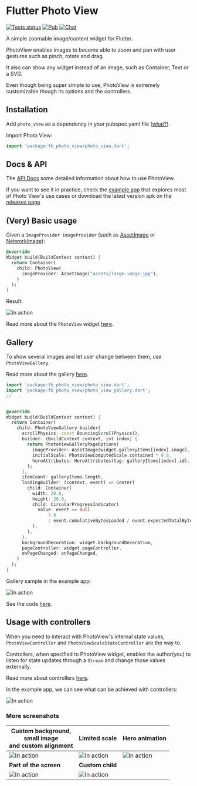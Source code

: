 # Flutter Photo View 

[![Tests status](https://img.shields.io/github/workflow/status/renancaraujo/photo_view/Test/master?label=tests)](https://github.com/renancaraujo/photo_view/actions) [![Pub](https://img.shields.io/pub/v/photo_view.svg?style=popout)](https://pub.dartlang.org/packages/photo_view) [![Chat](https://badges.gitter.im/photo_view/Lobby.svg)](https://gitter.im/photo_view/Lobby)

A simple zoomable image/content widget for Flutter.

PhotoView enables images to become able to zoom and pan with user gestures such as pinch, rotate and drag.

It also can show any widget instead of an image, such as Container, Text or a SVG. 

Even though being super simple to use, PhotoView is extremely customizable though its options and the controllers. 


## Installation

Add `photo_view` as a dependency in your pubspec.yaml file ([what?](https://flutter.io/using-packages/)).

Import Photo View:
```dart
import 'package:fb_photo_view/photo_view.dart';
```

## Docs & API

The [API Docs](https://pub.dartlang.org/documentation/photo_view/latest/photo_view/photo_view-library.html) some detailed information about how to use PhotoView.


If you want to see it in practice, check the [example app](/example/lib) that explores most of Photo View's use cases or download the latest version apk on the [releases page](https://github.com/renancaraujo/photo_view/releases)
 

## (Very) Basic usage

Given a `ImageProvider imageProvider` (such as [AssetImage](https://docs.flutter.io/flutter/painting/AssetImage-class.html) or [NetworkImage](https://docs.flutter.io/flutter/painting/NetworkImage-class.html)):

```dart
@override
Widget build(BuildContext context) {
  return Container(
    child: PhotoView(
      imageProvider: AssetImage("assets/large-image.jpg"),
    )
  );
}
```

Result: 

![In action](https://user-images.githubusercontent.com/6718144/56463745-45ec0380-63b0-11e9-8e56-0dba5deabb1a.gif)


Read more about the `PhotoView` widget [here](https://pub.dartlang.org/documentation/photo_view/latest/photo_view/PhotoView-class.html).


## Gallery

To show several images and let user change between them, use `PhotoViewGallery`.

Read more about the gallery [here](https://pub.dartlang.org/documentation/photo_view/latest/photo_view_gallery/PhotoViewGallery-class.html).

```dart
import 'package:fb_photo_view/photo_view.dart';
import 'package:fb_photo_view/photo_view_gallery.dart';
// ...


@override
Widget build(BuildContext context) {
  return Container(
    child: PhotoViewGallery.builder(
      scrollPhysics: const BouncingScrollPhysics(),
      builder: (BuildContext context, int index) {
        return PhotoViewGalleryPageOptions(
          imageProvider: AssetImage(widget.galleryItems[index].image),
          initialScale: PhotoViewComputedScale.contained * 0.8,
          heroAttributes: HeroAttributes(tag: galleryItems[index].id),
        );
      },
      itemCount: galleryItems.length,
      loadingBuilder: (context, event) => Center(
        child: Container(
          width: 20.0,
          height: 20.0,
          child: CircularProgressIndicator(
            value: event == null
                ? 0
                : event.cumulativeBytesLoaded / event.expectedTotalBytes,
          ),
        ),
      ),
      backgroundDecoration: widget.backgroundDecoration,
      pageController: widget.pageController,
      onPageChanged: onPageChanged,
    )
  );
}
```

Gallery sample in the example app: 

![In action](https://user-images.githubusercontent.com/6718144/56463769-e93d1880-63b0-11e9-8586-55827c95b89c.gif)

See the code [here](https://github.com/renancaraujo/photo_view/blob/master/example/lib/screens/examples/gallery/gallery_example.dart).



## Usage with controllers

When you need to interact with PhotoView's internal state values, `PhotoViewController` and `PhotoViewScaleStateController` are the way to.

Controllers, when specified to PhotoView widget, enables the author(you) to listen for state updates through a `Stream` and change those values externally.

Read more about controllers [here](https://pub.dartlang.org/documentation/photo_view/latest/photo_view/PhotoView-class.html#controllers).

In the example app, we can see what can be achieved with controllers: 

![In action](https://user-images.githubusercontent.com/6718144/56464051-3328fd00-63b7-11e9-9c4d-73b04f72a81e.gif)

### More screenshots


| **Custom background, <br>small image <br>and custom alignment** | **Limited scale** | **Hero animation** |
| ------------- | ------------- | ------------- |
| ![In action](https://user-images.githubusercontent.com/6718144/56464128-ff4ed700-63b8-11e9-802e-a933b3e79ea3.gif) | ![In action](https://user-images.githubusercontent.com/6718144/56464182-23f77e80-63ba-11e9-87a9-4838ef20af7e.gif) | ![In action](https://user-images.githubusercontent.com/6718144/56464202-9700f500-63ba-11e9-9f47-14e8bf441958.gif) |
| **Part of the screen** | **Custom child** |
| ![In action](https://user-images.githubusercontent.com/6718144/56464215-d92a3680-63ba-11e9-9c37-d4796e992123.gif) | ![In action](https://user-images.githubusercontent.com/6718144/56464225-1b537800-63bb-11e9-9c5b-ea8632c99969.gif) |




